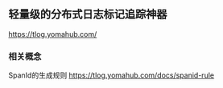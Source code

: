 ## 轻量级的分布式日志标记追踪神器

https://tlog.yomahub.com/

### 相关概念

SpanId的生成规则
https://tlog.yomahub.com/docs/spanid-rule
